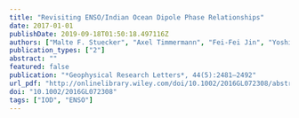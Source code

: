 ```yaml
---
title: "Revisiting ENSO/Indian Ocean Dipole Phase Relationships"
date: 2017-01-01
publishDate: 2019-09-18T01:50:18.497116Z
authors: ["Malte F. Stuecker", "Axel Timmermann", "Fei-Fei Jin", "Yoshimitsu Chikamoto", "Wenjun Zhang", "Andrew T. Wittenberg", "Esther Widiasih", "Sen Zhao"]
publication_types: ["2"]
abstract: ""
featured: false
publication: "*Geophysical Research Letters*, 44(5):2481–2492"
url_pdf: "http://onlinelibrary.wiley.com/doi/10.1002/2016GL072308/abstract"
doi: "10.1002/2016GL072308"
tags: ["IOD", "ENSO"]
---
```


